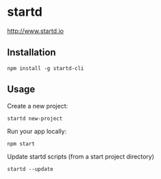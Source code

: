 # startd
http://www.startd.io

## Installation

```
npm install -g startd-cli
```

## Usage

Create a new project:
```
startd new-project
```

Run your app locally:
```
npm start
```

Update startd scripts (from a start project directory)
```
startd --update
```
